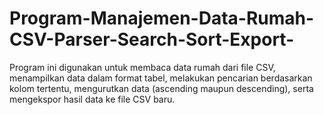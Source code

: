 # Program-Manajemen-Data-Rumah-CSV-Parser-Search-Sort-Export-
Program ini digunakan untuk membaca data rumah dari file CSV, menampilkan data dalam format tabel, melakukan pencarian berdasarkan kolom tertentu, mengurutkan data (ascending maupun descending), serta mengekspor hasil data ke file CSV baru.
